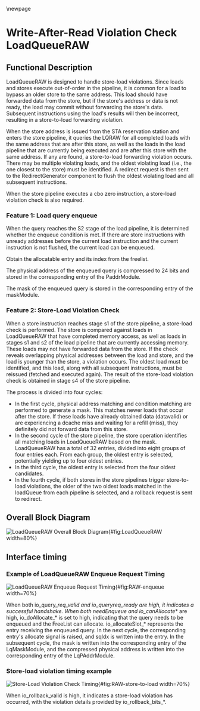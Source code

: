 \newpage
# Write-After-Read Violation Check LoadQueueRAW

## Functional Description

LoadQueueRAW is designed to handle store-load violations. Since loads and stores
execute out-of-order in the pipeline, it is common for a load to bypass an older
store to the same address. This load should have forwarded data from the store,
but if the store's address or data is not ready, the load may commit without
forwarding the store's data. Subsequent instructions using the load's results
will then be incorrect, resulting in a store-to-load forwarding violation.

When the store address is issued from the STA reservation station and enters the
store pipeline, it queries the LQRAW for all completed loads with the same
address that are after this store, as well as the loads in the load pipeline
that are currently being executed and are after this store with the same
address. If any are found, a store-to-load forwarding violation occurs. There
may be multiple violating loads, and the oldest violating load (i.e., the one
closest to the store) must be identified. A redirect request is then sent to the
RedirectGenerator component to flush the oldest violating load and all
subsequent instructions.

When the store pipeline executes a cbo zero instruction, a store-load violation
check is also required.

### Feature 1: Load query enqueue

When the query reaches the S2 stage of the load pipeline, it is determined
whether the enqueue condition is met. If there are store instructions with
unready addresses before the current load instruction and the current
instruction is not flushed, the current load can be enqueued.

Obtain the allocatable entry and its index from the freelist.

The physical address of the enqueued query is compressed to 24 bits and stored
in the corresponding entry of the PaddrModule.

The mask of the enqueued query is stored in the corresponding entry of the
maskModule.

### Feature 2: Store-Load Violation Check

When a store instruction reaches stage s1 of the store pipeline, a store-load
check is performed. The store is compared against loads in LoadQueueRAW that
have completed memory access, as well as loads in stages s1 and s2 of the load
pipeline that are currently accessing memory. These loads may not have forwarded
data from the store. If the check reveals overlapping physical addresses between
the load and store, and the load is younger than the store, a violation occurs.
The oldest load must be identified, and this load, along with all subsequent
instructions, must be reissued (fetched and executed again). The result of the
store-load violation check is obtained in stage s4 of the store pipeline.

The process is divided into four cycles:

* In the first cycle, physical address matching and condition matching are
  performed to generate a mask. This matches newer loads that occur after the
  store. If these loads have already obtained data (datavalid) or are
  experiencing a dcache miss and waiting for a refill (miss), they definitely
  did not forward data from this store.
* In the second cycle of the store pipeline, the store operation identifies all
  matching loads in LoadQueueRAW based on the mask. LoadQueueRAW has a total of
  32 entries, divided into eight groups of four entries each. From each group,
  the oldest entry is selected, potentially yielding up to four oldest entries.
* In the third cycle, the oldest entry is selected from the four oldest
  candidates.
* In the fourth cycle, if both stores in the store pipelines trigger
  store-to-load violations, the older of the two oldest loads matched in the
  loadQueue from each pipeline is selected, and a rollback request is sent to
  redirect.

## Overall Block Diagram
<!-- 请使用 svg -->
![LoadQueueRAW Overall Block
Diagram](./figure/LoadQueueRAW.svg){#fig:LoadQueueRAW width=80%}

## Interface timing

### Example of LoadQueueRAW Enqueue Request Timing

![LoadQueueRAW Enqueue Request
Timing](./figure/LoadQueueRAW-enqueue.svg){#fig:RAW-enqueue width=70%}

When both io_query_*_req_valid and io_query_*_req_ready are high, it indicates a
successful handshake. When both needEnqueue and io_canAllocate_* are high,
io_doAllocate_* is set to high, indicating that the query needs to be enqueued
and the FreeList can allocate. io_allocateSlot_* represents the entry receiving
the enqueued query. In the next cycle, the corresponding entry's allocate signal
is raised, and sqIdx is written into the entry. In the subsequent cycle, the
mask is written into the corresponding entry of the LqMaskModule, and the
compressed physical address is written into the corresponding entry of the
LqPAddrModule.

### Store-load violation timing example

![Store-Load Violation Check
Timing](./figure/LoadQueueRAW-store-to-load.svg){#fig:RAW-store-to-load
width=70%}

When io_rollback_valid is high, it indicates a store-load violation has
occurred, with the violation details provided by io_rollback_bits_*.
